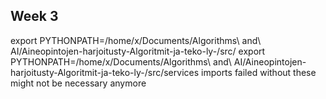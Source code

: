 ## Week 3 

export PYTHONPATH=/home/x/Documents/Algorithms\ and\ AI/Aineopintojen-harjoitusty-Algoritmit-ja-teko-ly-/src/
export PYTHONPATH=/home/x/Documents/Algorithms\ and\ AI/Aineopintojen-harjoitusty-Algoritmit-ja-teko-ly-/src/services
imports failed without these 
might not be necessary anymore
